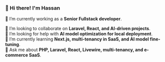 ### 👋 Hi there! I'm Hassan

🔭 I’m currently working as a **Senior Fullstack developer**.

👯 I’m looking to collaborate on **Laravel, React, and AI-driven projects**.  
🤝 I’m looking for help with **AI model optimization for local deployment**.  
🌱 I’m currently learning **Next.js, multi-tenancy in SaaS, and AI model fine-tuning**.  
💬 Ask me about **PHP, Laravel, React, Livewire, multi-tenancy, and e-commerce SaaS**.
